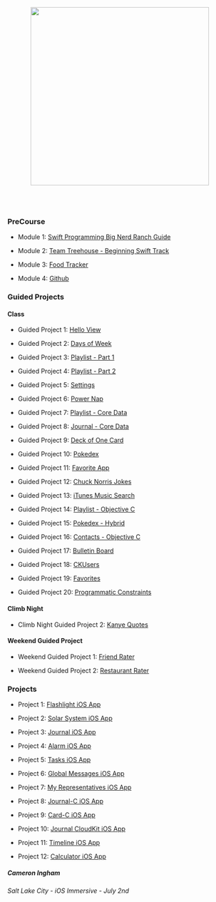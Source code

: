 <br/><br/>
<p align="center"><a href="https://devmountain.com/">
  <img width="400" src="https://user-images.githubusercontent.com/2769158/43698844-4d25d832-9909-11e8-89db-b7b3bcd6c679.png">
</a></p>
<br/><br/>

### PreCourse
- Module 1: [Swift Programming Big Nerd Ranch Guide](https://github.com/Camji55/DevMtn-iOS20-PreCourse/tree/master/Swift%20Programming%20Big%20Nerd%20Ranch%20Guide)

- Module 2: [Team Treehouse - Beginning Swift Track](https://teamtreehouse.com/camji55)

- Module 3: [Food Tracker](https://github.com/Camji55/DevMtn-iOS20-PreCourse/tree/master/Food%20Tracker)

- Module 4: [Github](https://github.com/Camji55/DevMtn-iOS20)

### Guided Projects
#### Class
- Guided Project 1: [Hello View](https://github.com/Camji55/DevMtn-iOS20-GuidedProjects/tree/master/Hello%20View)

- Guided Project 2: [Days of Week](https://github.com/Camji55/DevMtn-iOS20-GuidedProjects/tree/master/Days%20of%20Week)

- Guided Project 3: [Playlist - Part 1](https://github.com/Camji55/DevMtn-iOS20-GuidedProjects/tree/master/Playlist%20-%20Part%201)

- Guided Project 4: [Playlist - Part 2](https://github.com/Camji55/DevMtn-iOS20-GuidedProjects/tree/master/Playlist%20-%20Part%202)

- Guided Project 5: [Settings](https://github.com/Camji55/DevMtn-iOS20-GuidedProjects/tree/master/Settings)

- Guided Project 6: [Power Nap](https://github.com/Camji55/DevMtn-iOS20-GuidedProjects/tree/master/Power%20Nap)

- Guided Project 7: [Playlist - Core Data](https://github.com/Camji55/DevMtn-iOS20-GuidedProjects/tree/master/Playlist%20-%20CoreData)

- Guided Project 8: [Journal - Core Data](https://github.com/Camji55/DevMtn-iOS20-GuidedProjects/tree/master/Journal)

- Guided Project 9: [Deck of One Card](https://github.com/Camji55/DevMtn-iOS20-GuidedProjects/tree/master/Deck%20of%20One%20Card)

- Guided Project 10: [Pokedex](https://github.com/Camji55/DevMtn-iOS20-GuidedProjects/tree/master/Pokedex)

- Guided Project 11: [Favorite App](https://github.com/Camji55/DevMtn-iOS20-GuidedProjects/tree/master/Favorite%20App)

- Guided Project 12: [Chuck Norris Jokes](https://github.com/Camji55/DevMtn-iOS20-GuidedProjects/tree/master/Chuck%20Norris%20Jokes)

- Guided Project 13: [iTunes Music Search](https://github.com/Camji55/DevMtn-iOS20-GuidedProjects/tree/master/iTunes%20Search)

- Guided Project 14: [Playlist - Objective C](https://github.com/Camji55/DevMtn-iOS20-GuidedProjects/tree/master/Playlist%20-%20Objective%20C)

- Guided Project 15: [Pokedex - Hybrid](https://github.com/Camji55/DevMtn-iOS20-GuidedProjects/tree/master/Pokedex%20-%20Hybrid)

- Guided Project 16: [Contacts - Objective C](https://github.com/Camji55/DevMtn-iOS20-GuidedProjects/tree/master/ContactsC)

- Guided Project 17: [Bulletin Board](https://github.com/Camji55/DevMtn-iOS20-GuidedProjects/tree/master/Bulletin%20Board)

- Guided Project 18: [CKUsers](https://github.com/Camji55/DevMtn-iOS20-GuidedProjects/tree/master/CKUsers)

- Guided Project 19: [Favorites](https://github.com/Camji55/DevMtn-iOS20-GuidedProjects/tree/master/Favorites)

- Guided Project 20: [Programmatic Constraints](https://github.com/Camji55/DevMtn-iOS20-GuidedProjects/tree/master/ProgrammaticConstrainsts)

#### Climb Night
- Climb Night Guided Project 2: [Kanye Quotes](https://github.com/Camji55/DevMtn-iOS20-GuidedProjects/tree/master/Kanye%20Quotes)

#### Weekend Guided Project
- Weekend Guided Project 1: [Friend Rater](https://github.com/Camji55/DevMtn-iOS20-GuidedProjects/tree/master/FriendRater)

- Weekend Guided Project 2: [Restaurant Rater](https://github.com/Camji55/DevMtn-iOS20-GuidedProjects/tree/master/RestaurantRater)

### Projects
- Project 1: [Flashlight iOS App](https://github.com/Camji55/Flashlight-iOS)

- Project 2: [Solar System iOS App](https://github.com/Camji55/Solar-System-iOS)

- Project 3: [Journal iOS App](https://github.com/Camji55/Journal-iOS)

- Project 4: [Alarm iOS App](https://github.com/Camji55/Alarm-iOS)

- Project 5: [Tasks iOS App](https://github.com/Camji55/Tasks-iOS)

- Project 6: [Global Messages iOS App](https://github.com/Camji55/Global-Messages-iOS)

- Project 7: [My Representatives iOS App](https://github.com/Camji55/My-Representatives-iOS)

- Project 8: [Journal-C iOS App](https://github.com/Camji55/Journal-C-iOS)

- Project 9: [Card-C iOS App](https://github.com/Camji55/Card-C-iOS)

- Project 10: [Journal CloudKit iOS App](https://github.com/Camji55/Journal-CloudKit-iOS)

- Project 11: [Timeline iOS App](https://github.com/Camji55/Timeline-iOS)

- Project 12: [Calculator iOS App](https://github.com/Camji55/Calculator-iOS)

##### Cameron Ingham
###### Salt Lake City - iOS Immersive - July 2nd

